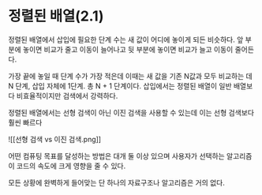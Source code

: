 # 정렬된 배열(2.1)

정렬된 배열에서 삽입에 필요한 단계 수는 새 값이 어디에 놓이게 되든 비슷하다.
앞 부분에 놓이면 비교가 줄고 이동이 늘어나고 뒷 부분에 놓이면 비교가 늘고 이동이 줄어든다.

가장 끝에 놓일 때 단계 수가 가장 적은데 이때는 새 값을 기존 N값과 모두 비교하는 데  N 단계, 삽입 자체에 1단계. 총 N + 1 단계이다.
삽입에서는 정렬된 배열이 일반 배열보다 비효율적이지만 검색에서 강력하다.

정렬된 배열에서는 선형 검색이 아닌 이진 검색을 사용할 수 있는데 이는 선형 검색보다 훨씬 빠르다

![[선형 검색 vs 이진 검색.png]]

어떤 컴퓨팅 목표를 달성하는 방법은 대개 둘 이상 있으며 사용자가 선택하는 알고리즘이 코드의 속도에 크게 영향을 줄 수 있다.

모든 상황에 완벽하게 들어맞는 단 하나의 자료구조나 알고리즘은 거의 없다.
